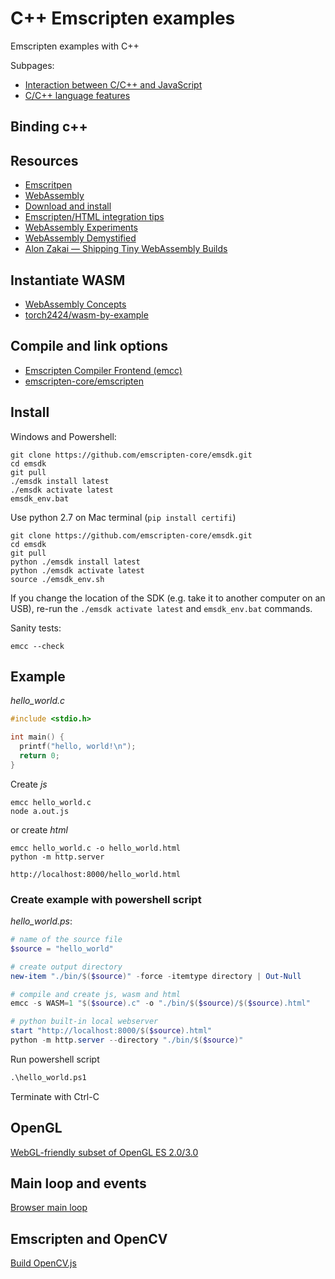 # C++ Emscripten examples

Emscripten examples with C++

Subpages:

- [Interaction between C/C++ and JavaScript](emscripten/interaction_c++_javascript.md)
- [C/C++ language features](emscripten/c++_language_features.md)

## Binding c++

## Resources

- [Emscritpen](https://emscripten.org/)
- [WebAssembly](https://webassembly.org/)  
- [Download and install](https://emscripten.org/docs/getting_started/downloads.html)
- [Emscripten/HTML integration tips](https://floooh.github.io/2017/02/22/emsc-html.html)
- [WebAssembly Experiments](https://floooh.github.io/2016/03/17/oryol-webassembly.html)
- [WebAssembly Demystified](https://floooh.github.io/2017/06/09/webassembly-demystified.html)
- [Alon Zakai — Shipping Tiny WebAssembly Builds](https://www.youtube.com/watch?v=_lLqZR4ufSI)

## Instantiate WASM

- [WebAssembly Concepts](https://developer.mozilla.org/en-US/docs/WebAssembly/Concepts)
- [torch2424/wasm-by-example](https://github.com/torch2424/wasm-by-example/blob/master/demo-util/instantiateWasm.js)

## Compile and link options

- [Emscripten Compiler Frontend (emcc)](https://emscripten.org/docs/tools_reference/emcc.html)
- [emscripten-core/emscripten](https://github.com/emscripten-core/emscripten/blob/main/src/settings.js)

## Install

Windows and Powershell:

```lang-none
git clone https://github.com/emscripten-core/emsdk.git
cd emsdk
git pull
./emsdk install latest
./emsdk activate latest
emsdk_env.bat
```

Use python 2.7 on Mac terminal (`pip install certifi`)

```lang-non
git clone https://github.com/emscripten-core/emsdk.git
cd emsdk
git pull
python ./emsdk install latest
python ./emsdk activate latest
source ./emsdk_env.sh
```

If you change the location of the SDK (e.g. take it to another computer on an USB), re-run the `./emsdk activate latest` and `emsdk_env.bat` commands.

Sanity tests:

```lang-none
emcc --check
``` 

## Example

_hello_world.c_

```c
#include <stdio.h>

int main() {
  printf("hello, world!\n");
  return 0;
}
```

Create _js_

```lang-none
emcc hello_world.c
node a.out.js
```

or create _html_

```lang-none
emcc hello_world.c -o hello_world.html
python -m http.server
```

`http://localhost:8000/hello_world.html`

### Create example with powershell script

*hello_world.ps*:

```ps1
# name of the source file
$source = "hello_world"

# create output directory
new-item "./bin/$($source)" -force -itemtype directory | Out-Null

# compile and create js, wasm and html
emcc -s WASM=1 "$($source).c" -o "./bin/$($source)/$($source).html"

# python built-in local webserver 
start "http://localhost:8000/$($source).html"
python -m http.server --directory "./bin/$($source)"
```

Run powershell script

```ps
.\hello_world.ps1
```

Terminate with Ctrl-C

## OpenGL

[WebGL-friendly subset of OpenGL ES 2.0/3.0](https://emscripten.org/docs/porting/multimedia_and_graphics/OpenGL-support.html#webgl-friendly-subset-of-opengl-es-2-0-3-0)

## Main loop and events

[Browser main loop](https://emscripten.org/docs/porting/emscripten-runtime-environment.html#browser-main-loop)

## Emscripten and OpenCV

[Build OpenCV.js](https://docs.opencv.org/4.x/d4/da1/tutorial_js_setup.html)
